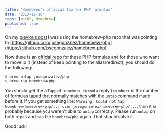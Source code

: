 ```yaml
---
title: "Homebrew's official tap for PHP formulas"
date: "2013-11-16"
tags: [macOS, Homebrew]
published: true
---
```


On my [previous post](/finally-mamp-free) I was using the homebrew-php repo that
was pointing to
[https://github.com/josegonzalez/homebrew-php](https://github.com/josegonzalez/homebrew-php).

Now there is an [official repo](https://github.com/Homebrew/homebrew-php) for
these PHP formulas and for those who want to move to it (instead of keep
pointing to the alias/redirect), you should do the following:

```bash
$ brew untap josegonzalez/php
$ brew tap homebrew/php
```

You should get the a `Tapped <number> formula` reply (`<number>` is the number
of formulas taped that normally matches with the `untap` command made before it.
If you get something like:
`Warning: Could not tap homebrew/homebrew-php/... over josegonzalez/homebrew-php/...`,
then it is probably because you weren't able to `untap` correctly. Please run
`untap` on both repos and `tap` the `homebrew/php` again. That should solve it.

Good luck!
